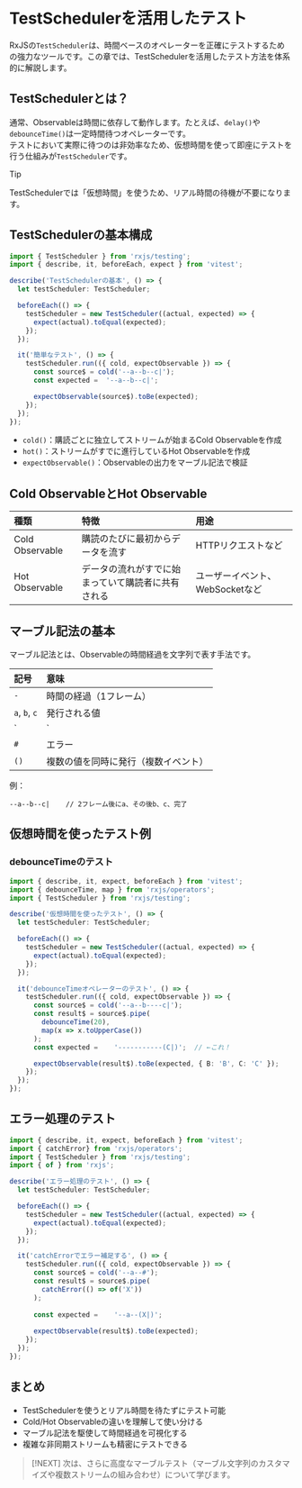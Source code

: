 

# TestSchedulerを活用したテスト

RxJSの`TestScheduler`は、時間ベースのオペレーターを正確にテストするための強力なツールです。この章では、TestSchedulerを活用したテスト方法を体系的に解説します。

## TestSchedulerとは？

通常、Observableは時間に依存して動作します。たとえば、`delay()`や`debounceTime()`は一定時間待つオペレーターです。  
テストにおいて実際に待つのは非効率なため、仮想時間を使って即座にテストを行う仕組みが`TestScheduler`です。

> [!TIP]
> TestSchedulerでは「仮想時間」を使うため、リアル時間の待機が不要になります。

## TestSchedulerの基本構成

```ts
import { TestScheduler } from 'rxjs/testing';
import { describe, it, beforeEach, expect } from 'vitest';

describe('TestSchedulerの基本', () => {
  let testScheduler: TestScheduler;

  beforeEach(() => {
    testScheduler = new TestScheduler((actual, expected) => {
      expect(actual).toEqual(expected);
    });
  });

  it('簡単なテスト', () => {
    testScheduler.run(({ cold, expectObservable }) => {
      const source$ = cold('--a--b--c|');
      const expected =  '--a--b--c|';

      expectObservable(source$).toBe(expected);
    });
  });
});
```

- `cold()`：購読ごとに独立してストリームが始まるCold Observableを作成
- `hot()`：ストリームがすでに進行しているHot Observableを作成
- `expectObservable()`：Observableの出力をマーブル記法で検証


## Cold ObservableとHot Observable

|種類|特徴|用途|
|:---|:---|:---|
|Cold Observable|購読のたびに最初からデータを流す|HTTPリクエストなど|
|Hot Observable|データの流れがすでに始まっていて購読者に共有される|ユーザーイベント、WebSocketなど|


## マーブル記法の基本

マーブル記法とは、Observableの時間経過を文字列で表す手法です。

|記号|意味|
|:---|:---|
|`-`|時間の経過（1フレーム）|
|`a`, `b`, `c`|発行される値|
|`|`|完了|
|`#`|エラー|
|`() `|複数の値を同時に発行（複数イベント）|

例：

```
--a--b--c|    // 2フレーム後にa、その後b、c、完了
```


## 仮想時間を使ったテスト例

### debounceTimeのテスト

```ts
import { describe, it, expect, beforeEach } from 'vitest';
import { debounceTime, map } from 'rxjs/operators';
import { TestScheduler } from 'rxjs/testing';

describe('仮想時間を使ったテスト', () => {
  let testScheduler: TestScheduler;

  beforeEach(() => {
    testScheduler = new TestScheduler((actual, expected) => {
      expect(actual).toEqual(expected);
    });
  });

  it('debounceTimeオペレーターのテスト', () => {
    testScheduler.run(({ cold, expectObservable }) => {
      const source$ = cold('--a--b----c|');
      const result$ = source$.pipe(
        debounceTime(20),
        map(x => x.toUpperCase())
      );
      const expected =    '-----------(C|)';  // ←これ！

      expectObservable(result$).toBe(expected, { B: 'B', C: 'C' });
    });
  });
});
```


## エラー処理のテスト

```ts
import { describe, it, expect, beforeEach } from 'vitest';
import { catchError} from 'rxjs/operators';
import { TestScheduler } from 'rxjs/testing';
import { of } from 'rxjs';

describe('エラー処理のテスト', () => {
  let testScheduler: TestScheduler;

  beforeEach(() => {
    testScheduler = new TestScheduler((actual, expected) => {
      expect(actual).toEqual(expected);
    });
  });

  it('catchErrorでエラー補足する', () => {
    testScheduler.run(({ cold, expectObservable }) => {
      const source$ = cold('--a--#');
      const result$ = source$.pipe(
        catchError(() => of('X'))
      );
  
      const expected =    '--a--(X|)';
  
      expectObservable(result$).toBe(expected);
    });
  });
});
```


## まとめ

- TestSchedulerを使うとリアル時間を待たずにテスト可能
- Cold/Hot Observableの違いを理解して使い分ける
- マーブル記法を駆使して時間経過を可視化する
- 複雑な非同期ストリームも精密にテストできる

> [!NEXT]
> 次は、さらに高度なマーブルテスト（マーブル文字列のカスタマイズや複数ストリームの組み合わせ）について学びます。